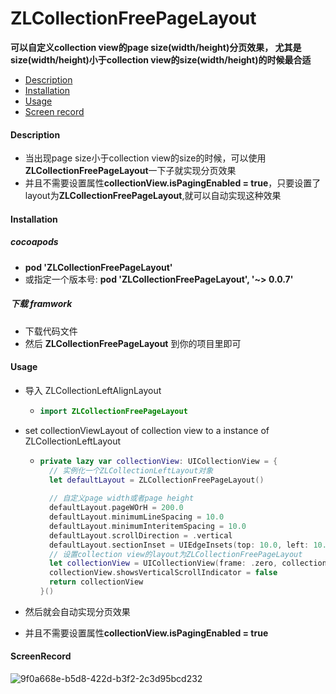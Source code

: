 # ZLCollectionFreePageLayout
**可以自定义collection view的page size(width/height)分页效果， 尤其是size(width/height)小于collection view的size(width/height)的时候最合适**



- [Description](#Description)
- [Installation](#Installation)
- [Usage](#Usage)
- [Screen record](#ScreenRecord)



#### Description

-  当出现page size小于collection view的size的时候，可以使用**ZLCollectionFreePageLayout**一下子就实现分页效果
-  并且不需要设置属性**collectionView.isPagingEnabled = true**，只要设置了layout为**ZLCollectionFreePageLayout**,就可以自动实现这种效果



#### Installation

##### cocoapods

- **pod 'ZLCollectionFreePageLayout'**
- 或指定一个版本号:  **pod 'ZLCollectionFreePageLayout', '~> 0.0.7'**

##### 下载 framwork

- 下载代码文件
- 然后 **ZLCollectionFreePageLayout** 到你的项目里即可

#### Usage

- 导入 ZLCollectionLeftAlignLayout

  - ```swift
    import ZLCollectionFreePageLayout
    ```

- set collectionViewLayout of collection view to a instance of ZLCollectionLeftLayout

  - ```swift
    private lazy var collectionView: UICollectionView = {
      // 实例化一个ZLCollectionLeftLayout对象
      let defaultLayout = ZLCollectionFreePageLayout()
      
      // 自定义page width或者page height
      defaultLayout.pageWOrH = 200.0
      defaultLayout.minimumLineSpacing = 10.0
      defaultLayout.minimumInteritemSpacing = 10.0
      defaultLayout.scrollDirection = .vertical
      defaultLayout.sectionInset = UIEdgeInsets(top: 10.0, left: 10.0, bottom: 10.0, right: 10.0)
      // 设置collection view的layout为ZLCollectionFreePageLayout
      let collectionView = UICollectionView(frame: .zero, collectionViewLayout: defaultLayout)
      collectionView.showsVerticalScrollIndicator = false
      return collectionView
    }()
    ```

- 然后就会自动实现分页效果

- 并且不需要设置属性**collectionView.isPagingEnabled = true**


#### ScreenRecord
![9f0a668e-b5d8-422d-b3f2-2c3d95bcd232](https://github.com/TsinHzl/ZLCollectionFreePageLayout/assets/9133239/d797c804-9cde-4ff9-b8f9-ca2de9dc5940)



